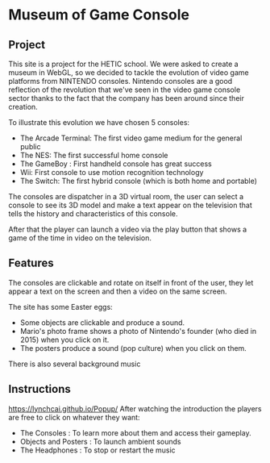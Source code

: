 # Museum of Game Console

## Project

This site is a project for the HETIC school.
We were asked to create a museum in WebGL, so we decided to tackle the evolution of video game platforms from NINTENDO consoles.
Nintendo consoles are a good reflection of the revolution that we've seen in the video game console sector thanks to the fact that the company has been around since their creation.

To illustrate this evolution we have chosen 5 consoles:
- The Arcade Terminal: The first video game medium for the general public
- The NES: The first successful home console
- The GameBoy : First handheld console has great success
- Wii: First console to use motion recognition technology
- The Switch: The first hybrid console (which is both home and portable)

The consoles are dispatcher in a 3D virtual room, the user can select a console to see its 3D model and make a text appear on the television that tells the history and characteristics of this console.

After that the player can launch a video via the play button that shows a game of the time in video on the television.


## Features

The consoles are clickable and rotate on itself in front of the user, they let appear a text on the screen and then a video on the same screen.

The site has some Easter eggs:
- Some objects are clickable and produce a sound.
- Mario's photo frame shows a photo of Nintendo's founder (who died in 2015) when you click on it.
- The posters produce a sound (pop culture) when you click on them.

There is also several background music

## Instructions

https://lynchcai.github.io/Popup/
After watching the introduction the players are free to click on whatever they want:

- The Consoles : To learn more about them and access their gameplay.
- Objects and Posters : To launch ambient sounds
- The Headphones : To stop or restart the music
